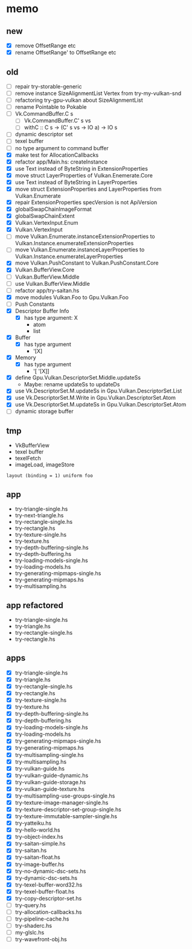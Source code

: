 memo
====

new
---

* [x] remove OffsetRange etc
* [x] rename OffsetRange' to OffsetRange etc

old
---

* [ ] repair try-storable-generic
* [ ] remove instance SizeAlignmentList Vertex from try-my-vulkan-snd
* [ ] refactoring try-gpu-vulkan about SizeAlignmentList
* [ ] rename Pointable to Pokable
* [ ] Vk.CommandBuffer.C s
    + [ ] Vk.CommandBuffer.C' s vs
    + [ ] withC :: C s -> (C' s vs -> IO a) -> IO s
* [ ] dynamic descriptor set
* [ ] texel buffer
* [ ] no type argument to command buffer
* [x] make test for AllocationCallbacks
* [x] refactor app/Main.hs: createInstance
* [x] use Text instead of ByteString in ExtensionProperties
* [x] move struct LayerProperties of Vulkan.Enemerate.Core
* [x] use Text instead of ByteString in LayerProperties
* [x] move struct ExtensionProperties and LayerProperties from Vulkan.Enumerate
* [x] repair ExtensionProperties specVersion is not ApiVersion
* [x] globalSwapChainImageFormat
* [x] globalSwapChainExtent
* [x] Vulkan.VertexInput.Enum
* [x] Vulkan.VertexInput
* [ ] move Vulkan.Enumerate.instanceExtensionProperties to Vulkan.Instance.enumerateExtensionProperties
* [ ] move Vulkan.Enumerate.instanceLayerProperties to Vulkan.Instance.enumerateLayerProperties
* [x] move Vulkan.PushConstant to Vulkan.PushConstant.Core
* [x] Vulkan.BufferView.Core
* [ ] Vulkan.BufferView.Middle
* [ ] use Vulkan.BufferView.Middle
* [ ] refactor app/try-saitan.hs
* [x] move modules Vulkan.Foo to Gpu.Vulkan.Foo
* [ ] Push Constants
* [x] Descriptor Buffer Info
	+ [x] has type argument: X
		- atom
		- list
* [x] Buffer
	+ [x] has type argument
		- \'[X]
* [x] Memory
	+ [x] has type argument
		- \'[ \'[X]]
* [x] define Gpu.Vulkan.DescriptorSet.Middle.updateSs
	+ Maybe: rename updateSs to updateDs
* [x] use Vk.DescriptorSet.M.updateSs in Gpu.Vulkan.DescriptorSet.List
* [x] use Vk.DescriptorSet.M.Write in Gpu.Vulkan.DescriptorSet.Atom
* [x] use Vk.DescriptorSet.M.updateSs in Gpu.Vulkan.DescriptorSet.Atom
* [ ] dynamic storage buffer

tmp
---

* VkBufferView
* texel buffer
* texelFetch
* imageLoad, imageStore

```
layout (binding = 1) uniform foo
```

app
---

* try-triangle-single.hs
* try-next-triangle.hs
* try-rectangle-single.hs
* try-rectangle.hs
* try-texture-single.hs
* try-texture.hs
* try-depth-buffering-single.hs
* try-depth-buffering.hs
* try-loading-models-single.hs
* try-loading-models.hs
* try-generating-mipmaps-single.hs
* try-generating-mipmaps.hs
* try-multisampling.hs

app refactored
--------------

* try-triangle-single.hs
* try-triangle.hs
* try-rectangle-single.hs
* try-rectangle.hs

apps
----

* [x] try-triangle-single.hs
* [x] try-triangle.hs
* [x] try-rectangle-single.hs
* [x] try-rectangle.hs
* [x] try-texture-single.hs
* [x] try-texture.hs
* [x] try-depth-buffering-single.hs
* [x] try-depth-buffering.hs
* [x] try-loading-models-single.hs
* [x] try-loading-models.hs
* [x] try-generating-mipmaps-single.hs
* [x] try-generating-mipmaps.hs
* [x] try-multisampling-single.hs
* [x] try-multisampling.hs
* [x] try-vulkan-guide.hs
* [x] try-vulkan-guide-dynamic.hs
* [x] try-vulkan-guide-storage.hs
* [x] try-vulkan-guide-texture.hs
* [x] try-multisampling-use-groups-single.hs
* [x] try-texture-image-manager-single.hs
* [x] try-texture-descriptor-set-group-single.hs
* [x] try-texture-immutable-sampler-single.hs
* [x] try-yatteiku.hs
* [x] try-hello-world.hs
* [x] try-object-index.hs
* [x] try-saitan-simple.hs
* [x] try-saitan.hs
* [x] try-saitan-float.hs
* [x] try-image-buffer.hs
* [x] try-no-dynamic-dsc-sets.hs
* [x] try-dynamic-dsc-sets.hs
* [x] try-texel-buffer-word32.hs
* [x] try-texel-buffer-float.hs
* [x] try-copy-descriptor-set.hs
* [ ] try-query.hs
* [ ] try-allocation-callbacks.hs
* [ ] try-pipeline-cache.hs
* [ ] try-shaderc.hs
* [ ] my-glslc.hs
* [ ] try-wavefront-obj.hs

